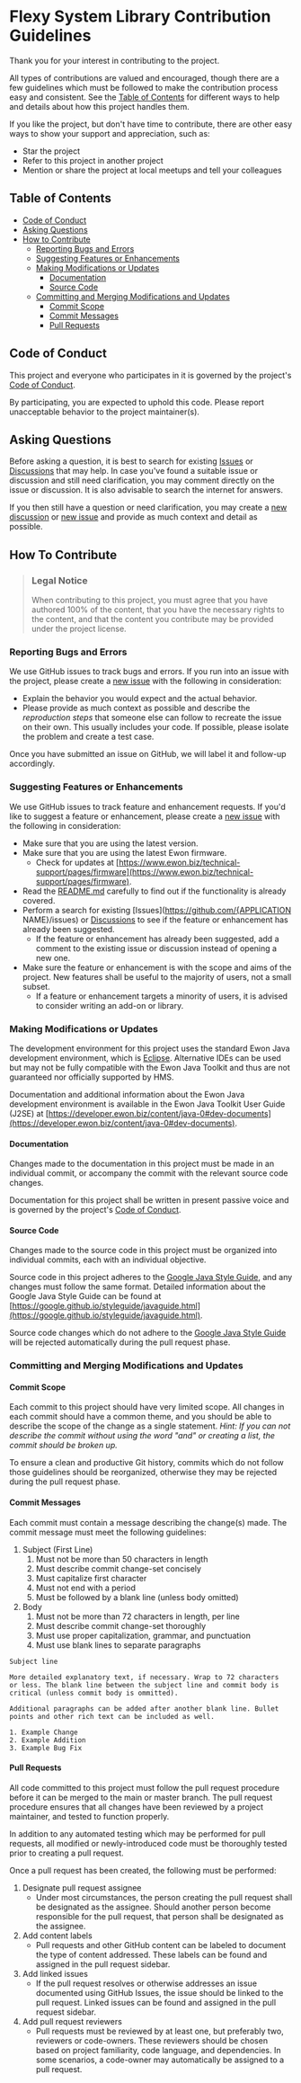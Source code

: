 # Flexy System Library Contribution Guidelines

Thank you for your interest in contributing to the project.

All types of contributions are valued and encouraged, though there are a few guidelines which must be followed to make the contribution process easy and consistent. See the [Table of Contents](#table-of-contents) for different ways to help and details about how this project handles them. 

If you like the project, but don't have time to contribute, there are other easy ways to show your support and appreciation, such as: 
- Star the project
 - Refer to this project in another project
 - Mention or share the project at local meetups and tell your colleagues

## Table of Contents

- [Code of Conduct](#code-of-conduct)
- [Asking Questions](#asking-questions)
- [How to Contribute](#how-to-contribute)
  - [Reporting Bugs and Errors](#reporting-bugs-and-errors)
  - [Suggesting Features or Enhancements](#suggesting-features-or-enhancements)
  - [Making Modifications or Updates](#making-modifications-or-updates)
    - [Documentation](#documentation)
    - [Source Code](#source-code)
  - [Committing and Merging Modifications and Updates](#committing-and-merging-modifications-and-updates)
    - [Commit Scope](#commit-scope)
    - [Commit Messages](#commit-messages)
    - [Pull Requests](#pull-requests)

## Code of Conduct

This project and everyone who participates in it is governed by the project's [Code of Conduct](CODE_OF_CONDUCT.md).

By participating, you are expected to uphold this code. Please report unacceptable behavior to the project maintainer(s).

## Asking Questions

Before asking a question, it is best to search for existing [Issues](https://github.com/hms-networks/sc-flexy-system-lib/issues) or [Discussions](https://github.com/hms-networks/sc-flexy-system-lib/discussions) that may help. In case you've found a suitable issue or discussion and still need clarification, you may comment directly on the issue or discussion. It is also advisable to search the internet for answers.

If you then still have a question or need clarification, you may create a [new discussion](https://github.com/hms-networks/sc-flexy-system-lib/discussions/new) or [new issue](https://github.com/hms-networks/sc-flexy-system-lib/issues/new) and provide as much context and detail as possible.

## How To Contribute

> ### Legal Notice
> When contributing to this project, you must agree that you have authored 100% of the content, that you have the necessary rights to the content, and that the content you contribute may be provided under the project license.

### Reporting Bugs and Errors

We use GitHub issues to track bugs and errors. If you run into an issue with the project, please create a [new issue](https://github.com/hms-networks/sc-flexy-system-lib/issues/new) with the following in consideration:

- Explain the behavior you would expect and the actual behavior.
- Please provide as much context as possible and describe the *reproduction steps* that someone else can follow to recreate the issue on their own. This usually includes your code. If possible, please isolate the problem and create a test case.

Once you have submitted an issue on GitHub, we will label it and follow-up accordingly.

### Suggesting Features or Enhancements

We use GitHub issues to track feature and enhancement requests. If you'd like to suggest a feature or enhancement, please create a [new issue](https://github.com/hms-networks/sc-flexy-system-lib/issues/new) with the following in consideration:

- Make sure that you are using the latest version.
- Make sure that you are using the latest Ewon firmware.
  - Check for updates at [https://www.ewon.biz/technical-support/pages/firmware](https://www.ewon.biz/technical-support/pages/firmware).
- Read the [README.md](README.md) carefully to find out if the functionality is already covered.
- Perform a search for existing [Issues](https://github.com/{APPLICATION NAME}/issues) or [Discussions](https://github.com/hms-networks/sc-flexy-system-lib/discussions) to see if the feature or enhancement has already been suggested. 
  - If the feature or enhancement has already been suggested, add a comment to the existing issue or discussion instead of opening a new one.
- Make sure the feature or enhancement is with the scope and aims of the project. New features shall be useful to the majority of users, not a small subset. 
  - If a feature or enhancement targets a minority of users, it is advised to consider writing an add-on or library.

### Making Modifications or Updates

The development environment for this project uses the standard Ewon Java development environment, which is [Eclipse](https://www.eclipse.org/). Alternative IDEs can be used but may not be fully compatible with the Ewon Java Toolkit and thus are not guaranteed nor officially supported by HMS.

Documentation and additional information about the Ewon Java development environment is available in the Ewon Java Toolkit User Guide \(J2SE\) at [https://developer.ewon.biz/content/java-0#dev-documents](https://developer.ewon.biz/content/java-0#dev-documents).

#### Documentation

Changes made to the documentation in this project must be made in an individual commit, or accompany the commit with the relevant source code changes. 

Documentation for this project shall be written in present passive voice and is governed by the project's [Code of Conduct](CODE_OF_CONDUCT.md).

#### Source Code

Changes made to the source code in this project must be organized into individual commits, each with an individual objective.

Source code in this project adheres to the [Google Java Style Guide](https://google.github.io/styleguide/javaguide.html), and any changes must follow the same format. Detailed information about the Google Java Style Guide can be found at [https://google.github.io/styleguide/javaguide.html](https://google.github.io/styleguide/javaguide.html).

Source code changes which do not adhere to the [Google Java Style Guide](https://google.github.io/styleguide/javaguide.html) will be rejected automatically during the pull request phase.

### Committing and Merging Modifications and Updates

#### Commit Scope

Each commit to this project should have very limited scope. All changes in each commit should have a common theme, and you should be able to describe the scope of the change as a single statement. _Hint: If you can not describe the commit without using the word "and" or creating a list, the commit should be broken up._

To ensure a clean and productive Git history, commits which do not follow those guidelines should be reorganized, otherwise they may be rejected during the pull request phase.

#### Commit Messages

Each commit must contain a message describing the change(s) made. The commit message must meet the following guidelines:

1. Subject (First Line)
   1. Must not be more than 50 characters in length
   2. Must describe commit change-set concisely
   3. Must capitalize first character
   4. Must not end with a period
   5. Must be followed by a blank line (unless body omitted)
2. Body
   1. Must not be more than 72 characters in length, per line
   2. Must describe commit change-set thoroughly
   3. Must use proper capitalization, grammar, and punctuation
   4. Must use blank lines to separate paragraphs
  
```
Subject line

More detailed explanatory text, if necessary. Wrap to 72 characters
or less. The blank line between the subject line and commit body is
critical (unless commit body is ommitted).

Additional paragraphs can be added after another blank line. Bullet
points and other rich text can be included as well.

1. Example Change
2. Example Addition
3. Example Bug Fix
```

#### Pull Requests

All code committed to this project must follow the pull request procedure before it can be merged to the main or master branch. The pull request procedure ensures that all changes have been reviewed by a project maintainer, and tested to function properly.

In addition to any automated testing which may be performed for pull requests, all modified or newly-introduced code must be thoroughly tested prior to creating a pull request.

Once a pull request has been created, the following must be performed:

1. Designate pull request assignee
   - Under most circumstances, the person creating the pull request shall be designated as the assignee. Should another person become responsible for the pull request, that person shall be designated as the assignee.
2. Add content labels
   - Pull requests and other GitHub content can be labeled to document the type of content addressed. These labels can be found and assigned in the pull request sidebar.
3. Add linked issues
   - If the pull request resolves or otherwise addresses an issue documented using GitHub Issues, the issue should be linked to the pull request. Linked issues can be found and assigned in the pull request sidebar.
4. Add pull request reviewers
   - Pull requests must be reviewed by at least one, but preferably two, reviewers or code-owners. These reviewers should be chosen based on project familiarity, code language, and dependencies. In some scenarios, a code-owner may automatically be assigned to a pull request.
